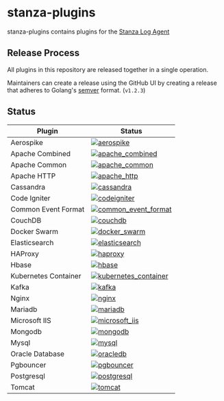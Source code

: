 # stanza-plugins

stanza-plugins contains plugins for the [Stanza Log Agent](https://github.com/observIQ/stanza)

## Release Process

All plugins in this repository are released together in a single operation.

Maintainers can create a release using the GitHub UI by creating a release that adheres to Golang's [semver](https://godoc.org/github.com/rogpeppe/go-internal/semver) format. (`v1.2.3`)

## Status

| Plugin               | Status                                                                                                                                                                                                   |
| -------------------- | -------------------------------------------------------------------------------------------------------------------------------------------------------------------------------------------------------- |
| Aerospike            | [![aerospike](https://github.com/observIQ/stanza-plugins/actions/workflows/plugin_aerospike.yml/badge.svg)](https://github.com/observIQ/stanza-plugins/actions/workflows/plugin_aerospike.yml)           |
| Apache Combined      | [![apache_combined](https://github.com/observIQ/stanza-plugins/actions/workflows/plugin_apache_combined.yml/badge.svg)](https://github.com/observIQ/stanza-plugins/actions/workflows/plugin_apache_combined.yml) |
| Apache Common        | [![apache_common](https://github.com/observIQ/stanza-plugins/actions/workflows/plugin_apache_common.yml/badge.svg)](https://github.com/observIQ/stanza-plugins/actions/workflows/plugin_apache_common.yml) |
| Apache HTTP          | [![apache_http](https://github.com/observIQ/stanza-plugins/actions/workflows/plugin_apache_http.yml/badge.svg)](https://github.com/observIQ/stanza-plugins/actions/workflows/plugin_apache_http.yml) |
| Cassandra            | [![cassandra](https://github.com/observIQ/stanza-plugins/actions/workflows/plugin_cassandra.yaml/badge.svg)](https://github.com/observIQ/stanza-plugins/actions/workflows/plugin_cassandra.yaml) |
| Code Igniter         | [![codeigniter](https://github.com/observIQ/stanza-plugins/actions/workflows/plugin_codeigniter.yml/badge.svg)](https://github.com/observIQ/stanza-plugins/actions/workflows/plugin_codeigniter.yml) |
| Common Event Format  | [![common_event_format](https://github.com/observIQ/stanza-plugins/actions/workflows/plugin_common_event_format.yml/badge.svg)](https://github.com/observIQ/stanza-plugins/actions/workflows/plugin_common_event_format.yml) |
| CouchDB              | [![couchdb](https://github.com/observIQ/stanza-plugins/actions/workflows/plugin_couchdb.yml/badge.svg)](https://github.com/observIQ/stanza-plugins/actions/workflows/plugin_couchdb.yml) |
| Docker Swarm         | [![docker_swarm](https://github.com/observIQ/stanza-plugins/actions/workflows/plugin_docker_swarm.yml/badge.svg)](https://github.com/observIQ/stanza-plugins/actions/workflows/plugin_docker_swarm.yml) |
| Elasticsearch        | [![elasticsearch](https://github.com/observIQ/stanza-plugins/actions/workflows/plugin_elasticsearch.yaml/badge.svg)](https://github.com/observIQ/stanza-plugins/actions/workflows/plugin_elasticsearch.yaml) |
| HAProxy              | [![haproxy](https://github.com/observIQ/stanza-plugins/actions/workflows/plugin_haproxy.yml/badge.svg)](https://github.com/observIQ/stanza-plugins/actions/workflows/plugin_haproxy.yml) |
| Hbase              | [![hbase](https://github.com/observIQ/stanza-plugins/actions/workflows/plugin_hbase.yml/badge.svg)](https://github.com/observIQ/stanza-plugins/actions/workflows/plugin_hbase.yml) |
| Kubernetes Container | [![kubernetes_container](https://github.com/observIQ/stanza-plugins/actions/workflows/plugin_kubernetes_container.yml/badge.svg)](https://github.com/observIQ/stanza-plugins/actions/workflows/plugin_kubernetes_container.yml) |
| Kafka | [![kafka](https://github.com/observIQ/stanza-plugins/actions/workflows/plugin_kafka.yml/badge.svg)](https://github.com/observIQ/stanza-plugins/actions/workflows/plugin_kafka.yml) |
| Nginx                | [![nginx](https://github.com/observIQ/stanza-plugins/actions/workflows/plugin_nginx.yml/badge.svg)](https://github.com/observIQ/stanza-plugins/actions/workflows/plugin_nginx.yml) |
| Mariadb              | [![mariadb](https://github.com/observIQ/stanza-plugins/actions/workflows/plugin_mariadb.yml/badge.svg)](https://github.com/observIQ/stanza-plugins/actions/workflows/plugin_mariadb.yml) |
| Microsoft IIS        | [![microsoft_iis](https://github.com/observIQ/stanza-plugins/actions/workflows/plugin_microsoft_iis.yml/badge.svg)](https://github.com/observIQ/stanza-plugins/actions/workflows/plugin_microsoft_iis.yml) |
| Mongodb              | [![mongodb](https://github.com/observIQ/stanza-plugins/actions/workflows/plugin_mongodb.yaml/badge.svg)](https://github.com/observIQ/stanza-plugins/actions/workflows/plugin_mongodb.yaml) |
| Mysql                | [![mysql](https://github.com/observIQ/stanza-plugins/actions/workflows/plugin_mysql.yml/badge.svg)](https://github.com/observIQ/stanza-plugins/actions/workflows/plugin_mysql.yml) |
| Oracle Database      | [![oracledb](https://github.com/observIQ/stanza-plugins/actions/workflows/plugin_oracledb.yml/badge.svg)](https://github.com/observIQ/stanza-plugins/actions/workflows/plugin_oracledb.yml) |
| Pgbouncer            | [![pgbouncer](https://github.com/observIQ/stanza-plugins/actions/workflows/plugin_pgbouncer.yaml/badge.svg)](https://github.com/observIQ/stanza-plugins/actions/workflows/plugin_pgbouncer.yaml) |
| Postgresql           | [![postgresql](https://github.com/observIQ/stanza-plugins/actions/workflows/plugin_postgresql.yaml/badge.svg)](https://github.com/observIQ/stanza-plugins/actions/workflows/plugin_postgresql.yaml) |
| Tomcat               | [![tomcat](https://github.com/observIQ/stanza-plugins/actions/workflows/plugin_tomcat.yml/badge.svg)](https://github.com/observIQ/stanza-plugins/actions/workflows/plugin_tomcat.yml) |

